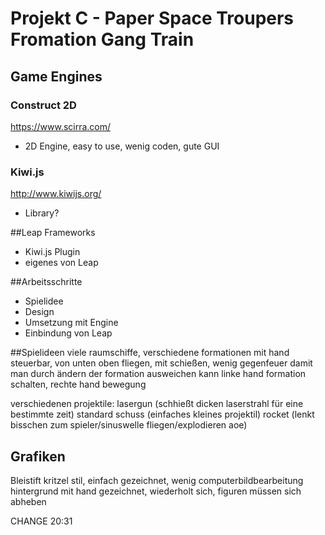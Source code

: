 # Projekt C - Paper Space Troupers Fromation Gang Train


## Game Engines


### Construct 2D 	
https://www.scirra.com/
* 2D Engine, easy to use, wenig coden, gute GUI

### Kiwi.js		
http://www.kiwijs.org/
* Library? 

##Leap Frameworks
* Kiwi.js Plugin
* eigenes von Leap

##Arbeitsschritte
* Spielidee
* Design
* Umsetzung mit Engine
* Einbindung von Leap

##Spielideen
viele raumschiffe, verschiedene formationen mit hand steuerbar, von unten
oben fliegen, mit schießen, wenig gegenfeuer damit man durch ändern der
formation ausweichen kann
linke hand formation schalten, rechte hand bewegung

verschiedenen projektile: lasergun (schhießt dicken laserstrahl für eine
bestimmte zeit)
standard schuss (einfaches kleines projektil)
rocket (lenkt bisschen zum spieler/sinuswelle fliegen/explodieren aoe)

## Grafiken

Bleistift kritzel stil, einfach gezeichnet, wenig computerbildbearbeitung
hintergrund mit hand gezeichnet, wiederholt sich, figuren müssen sich
abheben

CHANGE 20:31
